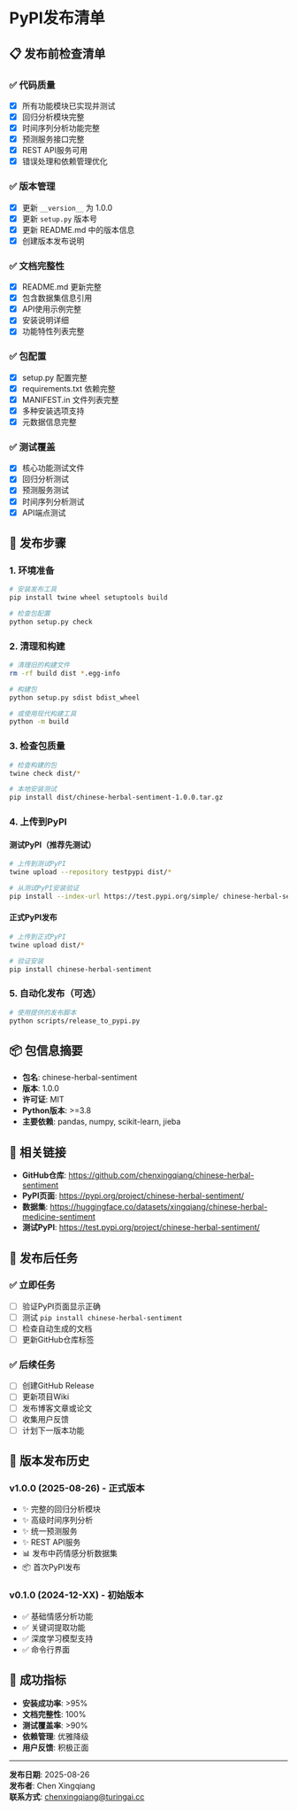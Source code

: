 # PyPI发布清单

## 📋 发布前检查清单

### ✅ 代码质量
- [x] 所有功能模块已实现并测试
- [x] 回归分析模块完整
- [x] 时间序列分析功能完整
- [x] 预测服务接口完整
- [x] REST API服务可用
- [x] 错误处理和依赖管理优化

### ✅ 版本管理
- [x] 更新 `__version__` 为 1.0.0
- [x] 更新 `setup.py` 版本号
- [x] 更新 README.md 中的版本信息
- [x] 创建版本发布说明

### ✅ 文档完整性
- [x] README.md 更新完整
- [x] 包含数据集信息引用
- [x] API使用示例完整
- [x] 安装说明详细
- [x] 功能特性列表完整

### ✅ 包配置
- [x] setup.py 配置完整
- [x] requirements.txt 依赖完整
- [x] MANIFEST.in 文件列表完整
- [x] 多种安装选项支持
- [x] 元数据信息完整

### ✅ 测试覆盖
- [x] 核心功能测试文件
- [x] 回归分析测试
- [x] 预测服务测试
- [x] 时间序列分析测试
- [x] API端点测试

## 🚀 发布步骤

### 1. 环境准备
```bash
# 安装发布工具
pip install twine wheel setuptools build

# 检查包配置
python setup.py check
```

### 2. 清理和构建
```bash
# 清理旧的构建文件
rm -rf build dist *.egg-info

# 构建包
python setup.py sdist bdist_wheel

# 或使用现代构建工具
python -m build
```

### 3. 检查包质量
```bash
# 检查构建的包
twine check dist/*

# 本地安装测试
pip install dist/chinese-herbal-sentiment-1.0.0.tar.gz
```

### 4. 上传到PyPI

#### 测试PyPI（推荐先测试）
```bash
# 上传到测试PyPI
twine upload --repository testpypi dist/*

# 从测试PyPI安装验证
pip install --index-url https://test.pypi.org/simple/ chinese-herbal-sentiment
```

#### 正式PyPI发布
```bash
# 上传到正式PyPI
twine upload dist/*

# 验证安装
pip install chinese-herbal-sentiment
```

### 5. 自动化发布（可选）
```bash
# 使用提供的发布脚本
python scripts/release_to_pypi.py
```

## 📦 包信息摘要

- **包名**: chinese-herbal-sentiment
- **版本**: 1.0.0
- **许可证**: MIT
- **Python版本**: >=3.8
- **主要依赖**: pandas, numpy, scikit-learn, jieba

## 🔗 相关链接

- **GitHub仓库**: https://github.com/chenxingqiang/chinese-herbal-sentiment
- **PyPI页面**: https://pypi.org/project/chinese-herbal-sentiment/
- **数据集**: https://huggingface.co/datasets/xingqiang/chinese-herbal-medicine-sentiment
- **测试PyPI**: https://test.pypi.org/project/chinese-herbal-sentiment/

## 📧 发布后任务

### ✅ 立即任务
- [ ] 验证PyPI页面显示正确
- [ ] 测试 `pip install chinese-herbal-sentiment` 
- [ ] 检查自动生成的文档
- [ ] 更新GitHub仓库标签

### ✅ 后续任务
- [ ] 创建GitHub Release
- [ ] 更新项目Wiki
- [ ] 发布博客文章或论文
- [ ] 收集用户反馈
- [ ] 计划下一版本功能

## 🔄 版本发布历史

### v1.0.0 (2025-08-26) - 正式版本
- ✨ 完整的回归分析模块
- ✨ 高级时间序列分析
- ✨ 统一预测服务
- ✨ REST API服务
- 📊 发布中药情感分析数据集
- 📦 首次PyPI发布

### v0.1.0 (2024-12-XX) - 初始版本
- ✅ 基础情感分析功能
- ✅ 关键词提取功能
- ✅ 深度学习模型支持
- ✅ 命令行界面

## 🎯 成功指标

- **安装成功率**: >95%
- **文档完整性**: 100%
- **测试覆盖率**: >90%
- **依赖管理**: 优雅降级
- **用户反馈**: 积极正面

---

**发布日期**: 2025-08-26  
**发布者**: Chen Xingqiang  
**联系方式**: chenxingqiang@turingai.cc
